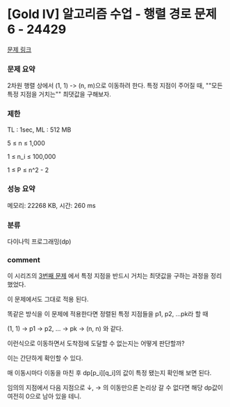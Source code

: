 
# [Gold IV] 알고리즘 수업 - 행렬 경로 문제 6 - 24429

[문제 링크](https://www.acmicpc.net/problem/24429)

### 문제 요약

<p> 2차원 행렬 상에서 (1, 1) -> (n, m)으로 이동하려 한다. 특정 지점이 주어질 때, ""모든 특정 지점을 거치는"" 최댓값을 구해보자. </p>

### 제한

TL : 1sec, ML : 512 MB

5 ≤ n ≤ 1,000

1 ≤ n_i ≤ 100,000

1 ≤ P ≤ n^2 - 2

### 성능 요약

메모리: 22268 KB, 시간: 260 ms

### 분류

다이나믹 프로그래밍(dp)

### comment

이 시리즈의 [3번째 문제](https://github.com/pill27211/Baekjoon/tree/main/Gold/DP/24426_%EC%95%8C%EA%B3%A0%EB%A6%AC%EC%A6%98%20%EC%88%98%EC%97%85%20-%20%ED%96%89%EB%A0%AC%20%EA%B2%BD%EB%A1%9C%20%EB%AC%B8%EC%A0%9C%203)
에서 특정 지점을 반드시 거치는 최댓값을 구하는 과정을 정리 했었다.

이 문제에서도 그대로 적용 된다.

똑같은 방식을 이 문제에 적용한다면 정렬된 특정 지점들을 p1, p2, ...pk라 할 때

(1, 1) -> p1 -> p2, ... -> pk -> (n, n) 와 같다.

이런식으로 이동하면서 도착점에 도달할 수 없는지는 어떻게 판단할까?

이는 간단하게 확인할 수 있다.

매 이동시마다 이동을 마친 후 dp[p_i][q_i]의 값이 특정 됐는지 확인해 보면 된다.

임의의 지점에서 다음 지점으로 ↓, → 의 이동만으론 논리상 갈 수 없다면 해당 dp값이 여전히 0으로 남아 있을 테니.
